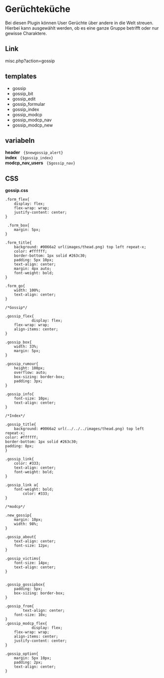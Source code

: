 # Gerüchteküche

Bei diesen Plugin können User Gerüchte über andere in die Welt streuen. Hierbei kann ausgewählt werden, ob es eine ganze Gruppe betrifft oder nur gewisse Charaktere.

## Link
misc.php?action=gossip

## templates
- gossip 	
- gossip_bit 	
- gossip_edit 	
- gossip_formular 	
- gossip_index 	
- gossip_modcp 	
- gossip_modcp_nav 	
- gossip_modcp_new

## variabeln
**header**
`` {$newgossip_alert}``
<br />
**index**
`` {$gossip_index}``
<br />
**modcp_nav_users**
`` {$gossip_nav}``

## CSS
**gossip.css**
```
.form_flex{
	display: flex;
	flex-wrap: wrap;
	justify-content: center;
}

 .form_box{
	margin: 5px;
}

.form_title{
	background: #0066a2 url(images/thead.png) top left repeat-x;
	color: #ffffff;
	border-bottom: 1px solid #263c30;
	padding: 5px 10px;
	text-align: center;
	margin: 4px auto;
	font-weight: bold;
}

.form_go{
	width: 100%;
	text-align: center;
}

/*Gossip*/

.gossip_flex{
			display: flex;
	flex-wrap: wrap;
	align-items: center;
}

.gossip_box{
	width: 33%;
	margin: 5px;
}

.gossip_rumour{
	height: 100px;
	overflow: auto;
	box-sizing: border-box;
	padding: 3px;
}

.gossip_info{
	font-size: 10px;
	text-align: center;
}

/*Index*/

.gossip_title{
	background: #0066a2 url(../../../images/thead.png) top left repeat-x;
color: #ffffff;
border-bottom: 1px solid #263c30;
padding: 8px;	
}

.gossip_link{
	color: #333;
	text-align: center;
	font-weight: bold;
}

.gossip_link a{
	font-weight: bold;
		color: #333;
}

/*modcp*/

.new_gossip{
	margin: 10px;
	width: 98%;
}

.gossip_about{
	text-align: center;
	font-size: 12px;
}

.gossip_victims{
	font-size: 14px;
	text-align: center;
}


.gossip_gossipbox{
	padding: 5px;
	box-sizing: border-box;
}

.gossip_from{
		text-align: center;
	font-size: 10x;
}
.gossip_modcp_flex{
			display: flex;
	flex-wrap: wrap;
	align-items: center;
	justify-content: center;
}

.gossip_option{
	margin: 5px 10px;
	padding: 2px;
	text-align: center;
}
```
